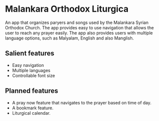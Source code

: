 # Malankara Orthodox Liturgica 
An app that organizes paryers and songs used by the Malankara Syrian Orthodox Church. 
The app provides easy to use navigation that allows the user to reach any prayer easily.
The app also provides users with multiple language options, such as Malyalam, English and also Manglish.

## Salient features
- Easy navigation
- Multiple languages
- Controllable font size

## Planned features
- A pray now feature that navigates to the prayer based on time of day.
- A bookmark feature.
- Liturgical calendar.
